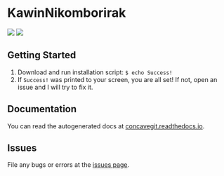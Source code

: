 # KawinNikomborirak
![](https://img.shields.io/badge/build-passing-green) ![](https://img.shields.io/badge/dependencies-up--to--date-blue)

## Getting Started
1. Download and run installation script: `$ echo Success!`
2. If `Success!` was printed to your screen, you are all set!
   If not, open an issue and I will try to fix it.

## Documentation
You can read the autogenerated docs at [concavegit.readthedocs.io](https://twitter.com/KNikomborirak).

## Issues
File any bugs or errors at the [issues page](https://github.com/concavegit/concavegit/issues).
